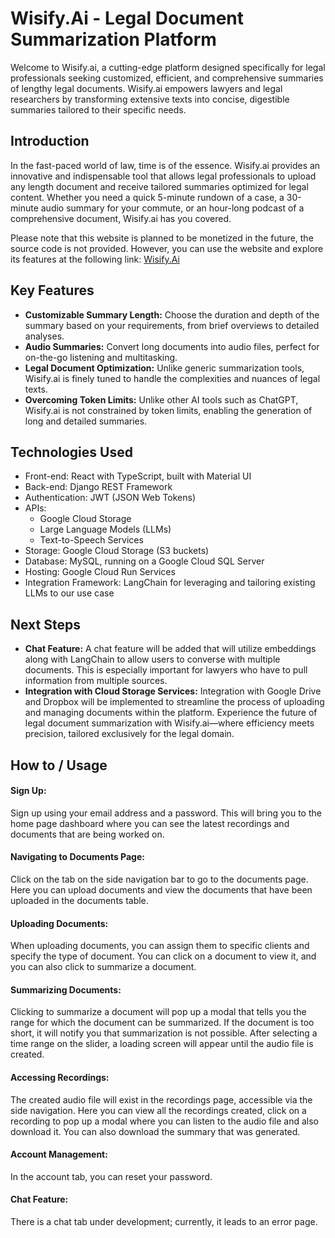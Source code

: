 # Wisify.Ai - Legal Document Summarization Platform
Welcome to Wisify.ai, a cutting-edge platform designed specifically for legal professionals seeking customized, efficient, and comprehensive summaries of lengthy legal documents. Wisify.ai empowers lawyers and legal researchers by transforming extensive texts into concise, digestible summaries tailored to their specific needs.
## Introduction
In the fast-paced world of law, time is of the essence. Wisify.ai provides an innovative and indispensable tool that allows legal professionals to upload any length document and receive tailored summaries optimized for legal content. Whether you need a quick 5-minute rundown of a case, a 30-minute audio summary for your commute, or an hour-long podcast of a comprehensive document, Wisify.ai has you covered.  

  Please note that this website is planned to be monetized in the future, the source code is not provided. However, you can use the website and explore its features at the following link:  [Wisify.Ai](https://thefinalapp-frontend-976201422880.us-central1.run.app/auth/sign-in)
    
## Key Features
* **Customizable Summary Length:** Choose the duration and depth of the summary based on your requirements, from brief overviews to detailed analyses.  
* **Audio Summaries:** Convert long documents into audio files, perfect for on-the-go listening and multitasking.  
* **Legal Document Optimization:** Unlike generic summarization tools, Wisify.ai is finely tuned to handle the complexities and nuances of legal texts.  
* **Overcoming Token Limits:** Unlike other AI tools such as ChatGPT, Wisify.ai is not constrained by token limits, enabling the generation of long and detailed summaries.

## Technologies Used
* Front-end: React with TypeScript, built with Material UI
* Back-end: Django REST Framework
* Authentication: JWT (JSON Web Tokens)
* APIs:
  * Google Cloud Storage
  * Large Language Models (LLMs)
  * Text-to-Speech Services
* Storage: Google Cloud Storage (S3 buckets)
* Database: MySQL, running on a Google Cloud SQL Server
* Hosting: Google Cloud Run Services
* Integration Framework: LangChain for leveraging and tailoring existing LLMs to our use case

## Next Steps
* **Chat Feature:** A chat feature will be added that will utilize embeddings along with LangChain to allow users to converse with multiple documents. This is especially important for lawyers who have to pull information from multiple sources.
* **Integration with Cloud Storage Services:** Integration with Google Drive and Dropbox will be implemented to streamline the process of uploading and managing documents within the platform.
Experience the future of legal document summarization with Wisify.ai—where efficiency meets precision, tailored exclusively for the legal domain.

## How to / Usage
#### **Sign Up:**  
Sign up using your email address and a password.
This will bring you to the home page dashboard where you can see the latest recordings and documents that are being worked on.
#### **Navigating to Documents Page:**
Click on the tab on the side navigation bar to go to the documents page.
Here you can upload documents and view the documents that have been uploaded in the documents table.
#### **Uploading Documents:**  
When uploading documents, you can assign them to specific clients and specify the type of document.
You can click on a document to view it, and you can also click to summarize a document.
#### **Summarizing Documents:**
Clicking to summarize a document will pop up a modal that tells you the range for which the document can be summarized.
If the document is too short, it will notify you that summarization is not possible.
After selecting a time range on the slider, a loading screen will appear until the audio file is created.
#### **Accessing Recordings:**
The created audio file will exist in the recordings page, accessible via the side navigation.
Here you can view all the recordings created, click on a recording to pop up a modal where you can listen to the audio file and also download it.
You can also download the summary that was generated.
#### **Account Management:**
In the account tab, you can reset your password.
#### **Chat Feature:**
There is a chat tab under development; currently, it leads to an error page.
